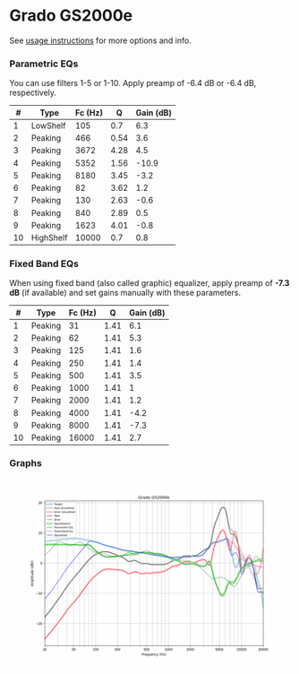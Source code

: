 # Grado GS2000e
See [usage instructions](https://github.com/jaakkopasanen/AutoEq#usage) for more options and info.

### Parametric EQs
You can use filters 1-5 or 1-10. Apply preamp of -6.4 dB or -6.4 dB, respectively.

|   # | Type      |   Fc (Hz) |    Q |   Gain (dB) |
|-----|-----------|-----------|------|-------------|
|   1 | LowShelf  |       105 | 0.7  |         6.3 |
|   2 | Peaking   |       466 | 0.54 |         3.6 |
|   3 | Peaking   |      3672 | 4.28 |         4.5 |
|   4 | Peaking   |      5352 | 1.56 |       -10.9 |
|   5 | Peaking   |      8180 | 3.45 |        -3.2 |
|   6 | Peaking   |        82 | 3.62 |         1.2 |
|   7 | Peaking   |       130 | 2.63 |        -0.6 |
|   8 | Peaking   |       840 | 2.89 |         0.5 |
|   9 | Peaking   |      1623 | 4.01 |        -0.8 |
|  10 | HighShelf |     10000 | 0.7  |         0.8 |

### Fixed Band EQs
When using fixed band (also called graphic) equalizer, apply preamp of **-7.3 dB** (if available) and set gains manually with these parameters.

|   # | Type    |   Fc (Hz) |    Q |   Gain (dB) |
|-----|---------|-----------|------|-------------|
|   1 | Peaking |        31 | 1.41 |         6.1 |
|   2 | Peaking |        62 | 1.41 |         5.3 |
|   3 | Peaking |       125 | 1.41 |         1.6 |
|   4 | Peaking |       250 | 1.41 |         1.4 |
|   5 | Peaking |       500 | 1.41 |         3.5 |
|   6 | Peaking |      1000 | 1.41 |         1   |
|   7 | Peaking |      2000 | 1.41 |         1.2 |
|   8 | Peaking |      4000 | 1.41 |        -4.2 |
|   9 | Peaking |      8000 | 1.41 |        -7.3 |
|  10 | Peaking |     16000 | 1.41 |         2.7 |

### Graphs
![](./Grado%20GS2000e.png)

